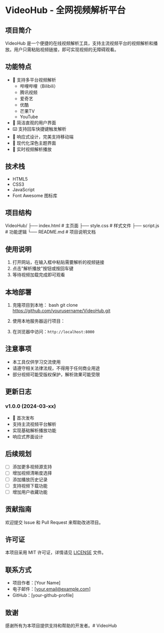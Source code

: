 # VideoHub - 全网视频解析平台

## 项目简介
VideoHub 是一个便捷的在线视频解析工具，支持主流视频平台的视频解析和播放。用户只需粘贴视频链接，即可实现视频的无障碍观看。

## 功能特点
- 🎯 支持多平台视频解析
  - 哔哩哔哩（Bilibili）
  - 腾讯视频
  - 爱奇艺
  - 优酷
  - 芒果TV
  - YouTube
- 🚀 简洁直观的用户界面
- ⌨️ 支持回车快捷键触发解析
- 📱 响应式设计，完美支持移动端
- 🎨 现代化深色主题界面
- 🔄 实时视频解析播放

## 技术栈
- HTML5
- CSS3
- JavaScript
- Font Awesome 图标库

## 项目结构 
VideoHub/
├── index.html # 主页面
├── style.css # 样式文件
├── script.js # 功能逻辑
└── README.md # 项目说明文档

## 使用说明
1. 打开网站，在输入框中粘贴需要解析的视频链接
2. 点击"解析播放"按钮或按回车键
3. 等待视频加载完成即可观看

## 本地部署
1. 克隆项目到本地：
bash
git clone https://github.com/yourusername/VideoHub.git

2. 使用本地服务器运行项目：

3. 在浏览器中访问：`http://localhost:8000`

## 注意事项
- 本工具仅供学习交流使用
- 请遵守相关法律法规，不得用于任何商业用途
- 部分视频可能受版权保护，解析效果可能受限

## 更新日志
### v1.0.0 (2024-03-xx)
- 🎉 首次发布
- 支持主流视频平台解析
- 实现基础解析播放功能
- 响应式界面设计

## 后续规划
- [ ] 添加更多视频源支持
- [ ] 增加视频清晰度选择
- [ ] 添加播放历史记录
- [ ] 支持视频下载功能
- [ ] 增加用户收藏功能

## 贡献指南
欢迎提交 Issue 和 Pull Request 来帮助改进项目。

## 许可证
本项目采用 MIT 许可证，详情请见 [LICENSE](LICENSE) 文件。

## 联系方式
- 项目作者：[Your Name]
- 电子邮件：[your.email@example.com]
- GitHub：[your-github-profile]

## 致谢
感谢所有为本项目提供支持和帮助的开发者。# VideoHub
